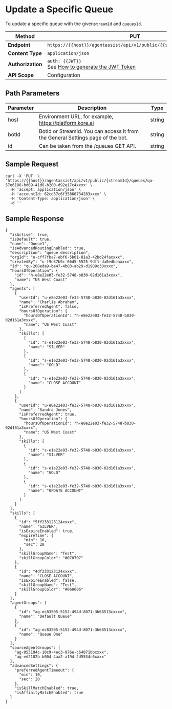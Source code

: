# Update a Specific Queue

To update a specific queue with the given`streamId` and `queuesId`.

| **Method**       | PUT                                                                           |
|--------------|-------------------------------------------------------------------------------|
| **Endpoint**    | `https://{{host}}/agentassist/api/v1/public/{{streamId}}/queues/{id}`        |
| **Content Type** | `application/json`                                                           |
| **Authorization**| `auth: {{JWT}}` <br>See [How to generate the JWT Token](../automation/api-introduction.md#generating-the-jwt-token) |
| **API Scope**    | Configuration                                                                 |

## Path Parameters

| **Parameter**  | **Description**                                                      | **Type**     |
|------------|------------------------------------------------------------------|----------|
| host       | Environment URL, for example, https://platform.kore.ai       | string   |
| botId      | BotId or StreamId. You can access it from the General Settings page of the bot. | string   |
| id         | Can be taken from the /queues GET API.                           | string   |

## Sample Request

```
curl -X 'PUT' \ 'https://{{host}}/agentassist/api/v1/public/{streamId}/queues/qu-57e6188-bd69-41d8-b200-d92e17c4xxxx' \
  -H 'accept: application/json' \
  -H 'accountId: 62cd37c6f35860734283xxxx' \
  -H 'Content-Type: application/json' \
  -d ''
```

## Sample Response

```
{
  "isActive": true,
  "isDefault": true,
  "name": "Queue1",
  "isAdvancedRoutingEnabled": true,
  "description": "queue description",
  "orgId": "o-cff7fba7-ebf6-5b01-81a3-42bd24faxxxx",
  "createdBy": "u-f9e37b9c-66d5-5525-9df1-da0edbeaxxxx",
  "id": "qu-268eda9-ba47-4b03-ab29-d1909c38xxxx",
  "hoursOfOperation": {
    "id": "h-e8e22e03-fe32-5748-b830-02d161a3xxxx",
    "name": "US West Coast"
  },
  "agents": [
    {
      "userId": "u-e8e22e03-fe32-5748-b830-02d161a3xxxx",
      "name": "Charlie Abraham",
      "isPreferredAgent": false,
      "hoursOfOperation": {
        "hoursOfOperationId": "h-e8e22e03-fe32-5748-b830-02d161a3xxxx",
        "name": "US West Coast"
      },
      "skills": [
        {
          "id": "s-e1e22e03-fe32-5748-b830-02d161a3xxxx",
          "name": "SILVER"
        },
        {
          "id": "s-e1e22e03-fe32-5748-b830-02d161a3xxxx",
          "name": "GOLD"
        },
        {
          "id": "s-e1e22e03-fe32-5748-b830-02d161a3xxxx",
          "name": "CLOSE ACCOUNT"
        }
      ]
    },
    {
      "userId": "u-e8e22e03-fe32-5748-b830-02d161a3xxxx",
      "name": "Sandra Jones",
      "isPreferredAgent": true,
      "hoursOfOperation": {
        "hoursOfOperationId": "h-e8e22e03-fe32-5748-b830-02d161a3xxxx",
        "name": "US West Coast"
      },
      "skills": [
        {
          "id": "s-e1e22e03-fe32-5748-b830-02d161a3xxxx",
          "name": "SILVER"
        },
        {
          "id": "s-e1e22e03-fe32-5748-b830-02d161a3xxxx",
          "name": "GOLD"
        },
        {
          "id": "s-e1e22e03-fe32-5748-b830-02d161a3xxxx",
          "name": "UPDATE ACCOUNT"
        }
      ]
    }
  ],
  "skills": [
    {
      "id": "5ff233123124xxxx",
      "name": "SILVER",
      "isExpireEnabled": true,
      "expireTime": {
        "min": 10,
        "sec": 20
      },
      "skillGroupName": "Test",
      "skillGroupColor": "#070707"
    },
    {
      "id": "4df233123124xxxx",
      "name": "CLOSE ACCOUNT",
      "isExpireEnabled": false,
      "skillGroupName": "Test",
      "skillGroupColor": "#060606"
    }
  ],
  "agentGroups": [
    {
      "id": "ag-ec83505-5152-494d-8071-3b68513cxxxx",
      "name": "Default Queue"
    },
    {
      "id": "ag-ec83505-5152-494d-8071-3b68513cxxxx",
      "name": "Queue One"
    }
  ],
  "sourceAgentGroups": [
    "ag-953194c-10c9-4ec3-976e-c64071bbxxxx",
    "ag-ed2182b-b004-4aa2-a194-2d5534c6xxxx"
  ],
  "advancedSettings": {
    "preferredAgentTimeout": {
      "min": 10,
      "sec": 20
    },
    "isSkillMatchEnabled": true,
    "isAffinityMatchEnabled": true
  }
}
```